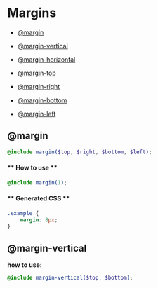 # Margins

- [@margin](#margin)


- [@margin-vertical](#margin-vertical)
- [@margin-horizontal](#margin-horizontal)


- [@margin-top](#margin-top)
- [@margin-right](#margin-right)
- [@margin-bottom](#margin-bottom)
- [@margin-left](#margin-left)

## @margin

```scss
@include margin($top, $right, $bottom, $left);
```
<!-- tabs:start -->

#### ** How to use **
```scss
@include margin(1);
``` 
#### ** Generated CSS **
```css
.example {
	margin: 8px;
}
```
<!-- tabs:end -->

## @margin-vertical
**how to use:**<br>
```scss
@include margin-vertical($top, $bottom);
```